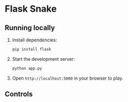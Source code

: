 # Flask Snake



## Running locally

1. Install dependencies:
   ```bash
   pip install flask
   ```
2. Start the development server:
   ```bash
   python app.py
   ```
3. Open `http://localhost:5000` in your browser to play.

## Controls



